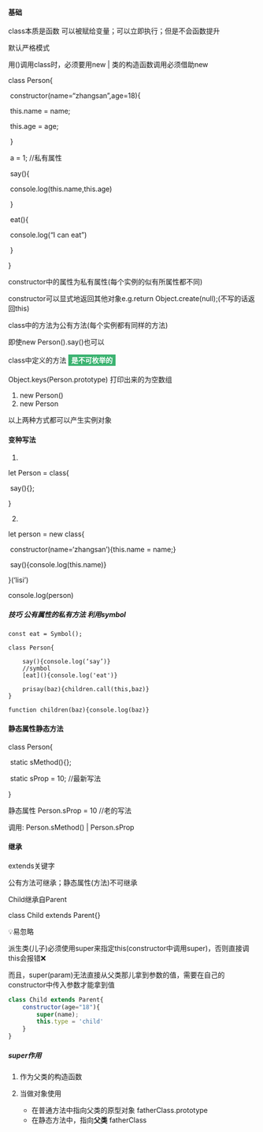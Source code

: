#### 基础

class本质是函数 可以被赋给变量；可以立即执行；但是不会函数提升

默认严格模式

用()调用class时，必须要用new | 类的构造函数调用必须借助new

class Person{

​    constructor(name=“zhangsan”,age=18){

​        this.name = name;

​        this.age = age;

​    }

​    a = 1; //私有属性

​    say(){

​        console.log(this.name,this.age)

​    }

​    eat(){

​        console.log(“I can eat”)

​    }

}



constructor中的属性为私有属性(每个实例的似有所属性都不同)

constructor可以显式地返回其他对象e.g.return Object.create(null);(不写的话返回this)

class中的方法为公有方法(每个实例都有同样的方法)

即使new Person().say()也可以



class中定义的方法 <font style="color:white;background:mediumseagreen;padding:3px 6px;font-weight:bold;line-height:28px">是不可枚举的</font>

Object.keys(Person.prototype) 打印出来的为空数组



1. new Person()
2. new Person

以上两种方式都可以产生实例对象



#### 变种写法

1.

let Person = class{

​    say(){};

}



2.

let person = new class{

​    constructor(name=‘zhangsan’){this.name = name;}

​    say(){console.log(this.name)}

}(‘lisi’)



console.log(person) 



##### 技巧 公有属性的私有方法 利用symbol

```
const eat = Symbol();

class Person{

    say(){console.log(‘say’)}
	//symbol
    [eat](){console.log('eat')}
    
    prisay(baz){children.call(this,baz)}
}

function children(baz){console.log(baz)}

```



#### 静态属性静态方法

class Person{

​    static sMethod(){};



​    static sProp = 10;    //最新写法

}

静态属性 Person.sProp = 10 //老的写法

调用: Person.sMethod() | Person.sProp





#### 继承

extends关键字



公有方法可继承；静态属性(方法)不可继承



Child继承自Parent

class Child extends Parent{}



💡易忽略

派生类(儿子)必须使用super来指定this(constructor中调用super)，否则直接调this会报错❌

而且，super(param)无法直接从父类那儿拿到参数的值，需要在自己的constructor中传入参数才能拿到值

```javascript
class Child extends Parent{
    constructor(age="18"){
        super(name);
        this.type = 'child'
    }
}
```



##### super作用

1. 作为父类的构造函数

2. 当做对象使用
   - 在普通方法中指向父类的原型对象 fatherClass.prototype
   - 在静态方法中，指向**父类** fatherClass